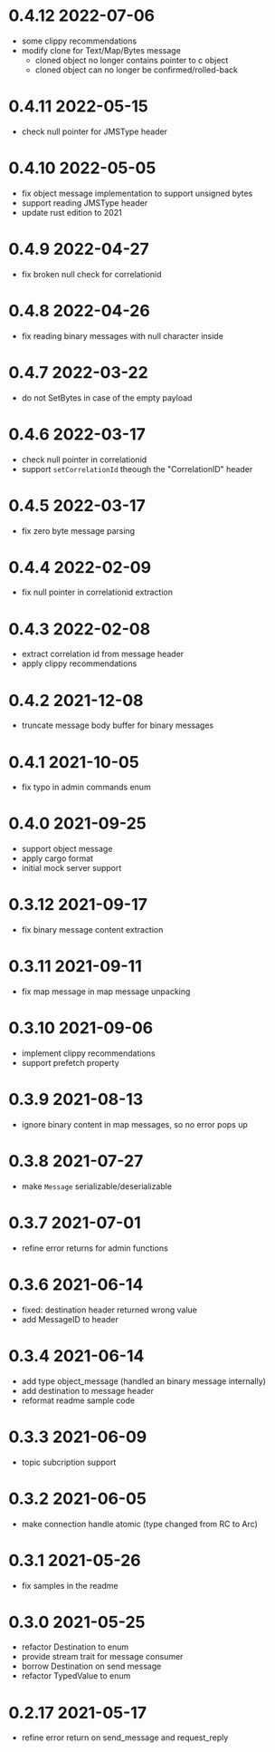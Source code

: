 # 0.4.12 2022-07-06

* some clippy recommendations
* modify clone for Text/Map/Bytes message
    * cloned object no longer contains pointer to c object
    * cloned object can no longer be confirmed/rolled-back

# 0.4.11 2022-05-15

* check null pointer for JMSType header

# 0.4.10 2022-05-05

* fix object message implementation to support unsigned bytes
* support reading JMSType header
* update rust edition to 2021

# 0.4.9 2022-04-27

* fix broken null check for correlationid

# 0.4.8 2022-04-26

* fix reading binary messages with null character inside

# 0.4.7 2022-03-22

* do not SetBytes in case of the empty payload

# 0.4.6 2022-03-17

* check null pointer in correlationid
* support `setCorrelationId` theough the "CorrelationID" header

# 0.4.5 2022-03-17

* fix zero byte message parsing

# 0.4.4 2022-02-09

* fix null pointer in correlationid extraction

# 0.4.3 2022-02-08

* extract correlation id from message header
* apply clippy recommendations

# 0.4.2 2021-12-08

* truncate message body buffer for binary messages

# 0.4.1 2021-10-05

* fix typo in admin commands enum

# 0.4.0 2021-09-25

* support object message
* apply cargo format
* initial mock server support

# 0.3.12 2021-09-17

* fix binary message content extraction

# 0.3.11 2021-09-11

* fix map message in map message unpacking

# 0.3.10 2021-09-06

* implement clippy recommendations
* support prefetch property

# 0.3.9 2021-08-13

* ignore binary content in map messages, so no error pops up

# 0.3.8 2021-07-27

* make `Message` serializable/deserializable

# 0.3.7 2021-07-01

* refine error returns for admin functions

# 0.3.6 2021-06-14

* fixed: destination header returned wrong value
* add MessageID to header

# 0.3.4 2021-06-14

* add type object_message (handled an binary message internally)
* add destination to message header
* reformat readme sample code

# 0.3.3 2021-06-09

* topic subcription support

# 0.3.2 2021-06-05

* make connection handle atomic (type changed from RC<usize> to Arc<usize>)

# 0.3.1 2021-05-26

* fix samples in the readme

# 0.3.0 2021-05-25

* refactor Destination to enum
* provide stream trait for message consumer
* borrow Destination on send message
* refactor TypedValue to enum

# 0.2.17 2021-05-17

* refine error return on send_message and request_reply

